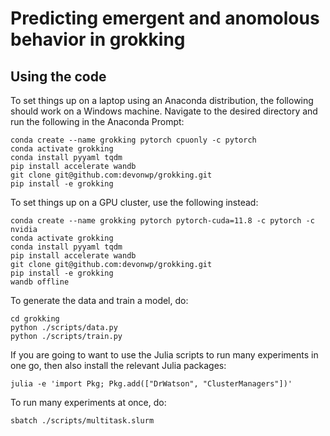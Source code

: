 # Predicting emergent and anomolous behavior in grokking

## Using the code
To set things up on a laptop using an Anaconda distribution, the following should work on a Windows machine. Navigate to the desired directory and run the following in the Anaconda Prompt:

```
conda create --name grokking pytorch cpuonly -c pytorch
conda activate grokking
conda install pyyaml tqdm
pip install accelerate wandb
git clone git@github.com:devonwp/grokking.git
pip install -e grokking
```

To set things up on a GPU cluster, use the following instead:
```
conda create --name grokking pytorch pytorch-cuda=11.8 -c pytorch -c nvidia
conda activate grokking
conda install pyyaml tqdm
pip install accelerate wandb
git clone git@github.com:devonwp/grokking.git
pip install -e grokking
wandb offline
```

To generate the data and train a model, do:

```
cd grokking
python ./scripts/data.py
python ./scripts/train.py
```

If you are going to want to use the Julia scripts to run many experiments in one go, then also install the relevant Julia packages:
```
julia -e 'import Pkg; Pkg.add(["DrWatson", "ClusterManagers"])'
```

To run many experiments at once, do:
```
sbatch ./scripts/multitask.slurm
```